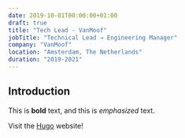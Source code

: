 ```yaml
---
date: 2019-10-01T00:00:00+01:00
draft: true
title: "Tech Lead - VanMoof"
jobTitle: "Technical Lead → Engineering Manager"
company: "VanMoof"
location: "Amsterdam, The Netherlands"
duration: "2019-2021"
---
```

## Introduction

This is **bold** text, and this is *emphasized* text.

Visit the [Hugo](https://gohugo.io) website!